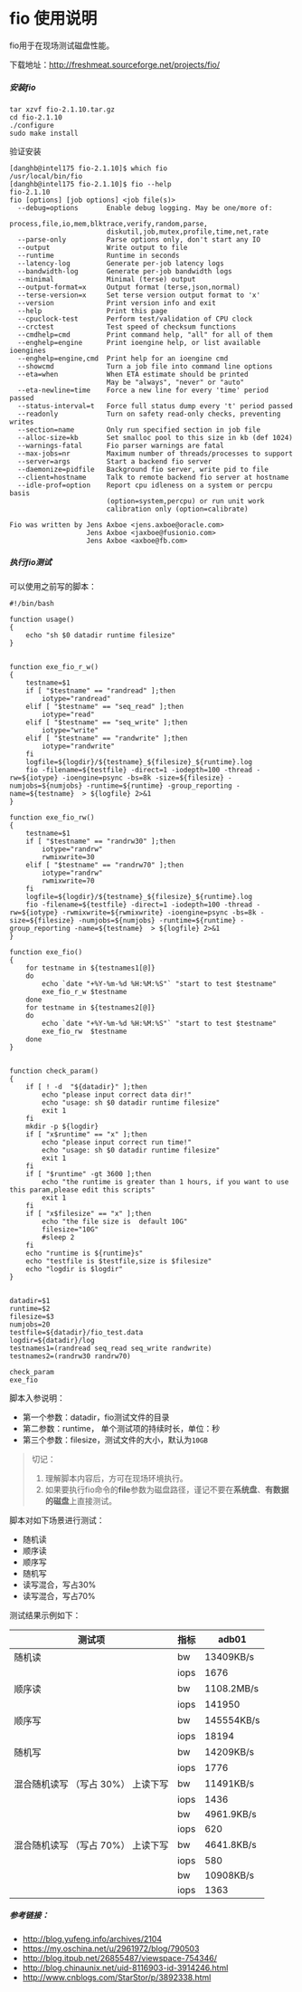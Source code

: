 # fio 使用说明

fio用于在现场测试磁盘性能。

下载地址：http://freshmeat.sourceforge.net/projects/fio/

##### 安装fio

```
tar xzvf fio-2.1.10.tar.gz
cd fio-2.1.10
./configure 
sudo make install
```

验证安装

```
[danghb@intel175 fio-2.1.10]$ which fio
/usr/local/bin/fio
[danghb@intel175 fio-2.1.10]$ fio --help
fio-2.1.10
fio [options] [job options] <job file(s)>
  --debug=options       Enable debug logging. May be one/more of:
                        process,file,io,mem,blktrace,verify,random,parse,
                        diskutil,job,mutex,profile,time,net,rate
  --parse-only          Parse options only, don't start any IO
  --output              Write output to file
  --runtime             Runtime in seconds
  --latency-log         Generate per-job latency logs
  --bandwidth-log       Generate per-job bandwidth logs
  --minimal             Minimal (terse) output
  --output-format=x     Output format (terse,json,normal)
  --terse-version=x     Set terse version output format to 'x'
  --version             Print version info and exit
  --help                Print this page
  --cpuclock-test       Perform test/validation of CPU clock
  --crctest             Test speed of checksum functions
  --cmdhelp=cmd         Print command help, "all" for all of them
  --enghelp=engine      Print ioengine help, or list available ioengines
  --enghelp=engine,cmd  Print help for an ioengine cmd
  --showcmd             Turn a job file into command line options
  --eta=when            When ETA estimate should be printed
                        May be "always", "never" or "auto"
  --eta-newline=time    Force a new line for every 'time' period passed
  --status-interval=t   Force full status dump every 't' period passed
  --readonly            Turn on safety read-only checks, preventing writes
  --section=name        Only run specified section in job file
  --alloc-size=kb       Set smalloc pool to this size in kb (def 1024)
  --warnings-fatal      Fio parser warnings are fatal
  --max-jobs=nr         Maximum number of threads/processes to support
  --server=args         Start a backend fio server
  --daemonize=pidfile   Background fio server, write pid to file
  --client=hostname     Talk to remote backend fio server at hostname
  --idle-prof=option    Report cpu idleness on a system or percpu basis
                        (option=system,percpu) or run unit work
                        calibration only (option=calibrate)

Fio was written by Jens Axboe <jens.axboe@oracle.com>
                   Jens Axboe <jaxboe@fusionio.com>
                   Jens Axboe <axboe@fb.com>
```



##### 执行fio测试

可以使用之前写的脚本：

```shell
#!/bin/bash

function usage()
{
    echo "sh $0 datadir runtime filesize"
}


function exe_fio_r_w()
{
    testname=$1
    if [ "$testname" == "randread" ];then
        iotype="randread"
    elif [ "$testname" == "seq_read" ];then
        iotype="read"
    elif [ "$testname" == "seq_write" ];then
        iotype="write"
    elif [ "$testname" == "randwrite" ];then
        iotype="randwrite"
    fi
    logfile=${logdir}/${testname}_${filesize}_${runtime}.log
    fio -filename=${testfile} -direct=1 -iodepth=100 -thread -rw=${iotype} -ioengine=psync -bs=8k -size=${filesize} -numjobs=${numjobs} -runtime=${runtime} -group_reporting -name=${testname}  > ${logfile} 2>&1	
}

function exe_fio_rw()
{
    testname=$1
    if [ "$testname" == "randrw30" ];then
        iotype="randrw"
        rwmixwrite=30
    elif [ "$testname" == "randrw70" ];then
        iotype="randrw"
        rwmixwrite=70
    fi
    logfile=${logdir}/${testname}_${filesize}_${runtime}.log
    fio -filename=${testfile} -direct=1 -iodepth=100 -thread -rw=${iotype} -rwmixwrite=${rwmixwrite} -ioengine=psync -bs=8k -size=${filesize} -numjobs=${numjobs} -runtime=${runtime} -group_reporting -name=${testname}  > ${logfile} 2>&1	
}

function exe_fio()
{
    for testname in ${testnames1[@]}
    do
        echo `date "+%Y-%m-%d %H:%M:%S"` "start to test $testname"
        exe_fio_r_w $testname
    done
    for testname in ${testnames2[@]}
    do
        echo `date "+%Y-%m-%d %H:%M:%S"` "start to test $testname"
        exe_fio_rw  $testname
    done
}


function check_param()
{
    if [ ! -d  "${datadir}" ];then
        echo "please input correct data dir!"
        echo "usage: sh $0 datadir runtime filesize"
        exit 1
    fi
    mkdir -p ${logdir}
    if [ "x$runtime" == "x" ];then
        echo "please input correct run time!"
        echo "usage: sh $0 datadir runtime filesize"
        exit 1
    fi
    if [ "$runtime" -gt 3600 ];then
        echo "the runtime is greater than 1 hours, if you want to use this param,please edit this scripts"
        exit 1
    fi
    if [ "x$filesize" == "x" ];then
        echo "the file size is  default 10G"
        filesize="10G"
        #sleep 2
    fi
    echo "runtime is ${runtime}s"
    echo "testfile is $testfile,size is $filesize"
    echo "logdir is $logdir"
}


datadir=$1
runtime=$2
filesize=$3
numjobs=20
testfile=${datadir}/fio_test.data
logdir=${datadir}/log
testnames1=(randread seq_read seq_write randwrite)
testnames2=(randrw30 randrw70)

check_param
exe_fio

```

脚本入参说明：
- 第一个参数：datadir，fio测试文件的目录
- 第二参数：runtime， 单个测试项的持续时长，单位：秒
- 第三个参数：filesize，测试文件的大小，默认为`10GB`


> 切记：
>
> 1. 理解脚本内容后，方可在现场环境执行。
> 2. 如果要执行fio命令的**file**参数为磁盘路径，谨记不要在**系统盘**、**有数据的磁盘**上直接测试。

脚本对如下场景进行测试：

- 随机读
- 顺序读
- 顺序写
- 随机写
- 读写混合，写占30%
- 读写混合，写占70%

测试结果示例如下：

| 测试项                                       | 指标 | adb01      |
| -------------------------------------------- | ---- | ---------- |
| 随机读                                       | bw   | 13409KB/s  |
|                                              | iops | 1676       |
| 顺序读                                       | bw   | 1108.2MB/s |
|                                              | iops | 141950     |
| 顺序写                                       | bw   | 145554KB/s |
|                                              | iops | 18194      |
| 随机写                                       | bw   | 14209KB/s  |
|                                              | iops | 1776       |
| 混合随机读写      （写占 30%）      上读下写 | bw   | 11491KB/s  |
|                                              | iops | 1436       |
|                                              | bw   | 4961.9KB/s |
|                                              | iops | 620        |
| 混合随机读写      （写占 70%）      上读下写 | bw   | 4641.8KB/s |
|                                              | iops | 580        |
|                                              | bw   | 10908KB/s  |
|                                              | iops | 1363       |



##### 参考链接：

- http://blog.yufeng.info/archives/2104
- https://my.oschina.net/u/2961972/blog/790503
- http://blog.itpub.net/26855487/viewspace-754346/
- http://blog.chinaunix.net/uid-8116903-id-3914246.html
- http://www.cnblogs.com/StarStor/p/3892338.html